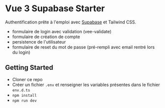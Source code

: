 # Vue 3 Supabase Starter

Authentification prête à l'emploi avec [Supabase](https://supabase.com/) et Tailwind CSS.

- formulaire de login avec validation (vee-validate)
- formulaire de création de compte
- persistence de l'utilisateur
- formulaire de reset du mot de passe (pré-rempli avec email rentré lors du login)

## Getting Started

- Cloner ce repo
- Créer un fichier `.env` et renseigner les variables présentes dans le fichier `env.d.ts`
- `npm install`
- `npm run dev`
